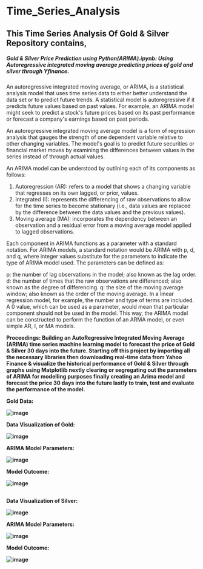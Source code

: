 # Time_Series_Analysis

## This Time Series Analysis Of Gold & Silver Repository contains,

##### Gold & Silver Price Prediction using Python(ARIMA).ipynb: Using Autoregressive integrated moving average predicting prices of gold and silver through Yfinance.

An autoregressive integrated moving average, or ARIMA, is a statistical analysis model that uses time series data to either better understand the data set or to predict future trends. 
A statistical model is autoregressive if it predicts future values based on past values. For example, an ARIMA model might seek to predict a stock's future prices based on its past performance or forecast a company's earnings based on past periods.

An autoregressive integrated moving average model is a form of regression analysis that gauges the strength of one dependent variable relative to other changing variables. The model's goal is to predict future securities or financial market moves by examining the differences between values in the series instead of through actual values.

An ARIMA model can be understood by outlining each of its components as follows:
1. Autoregression (AR): refers to a model that shows a changing variable that regresses on its own lagged, or prior, values.
2. Integrated (I): represents the differencing of raw observations to allow for the time series to become stationary (i.e., data values are replaced by the difference between the data values and the previous values).
3. Moving average (MA):  incorporates the dependency between an observation and a residual error from a moving average model applied to lagged observations.

Each component in ARIMA functions as a parameter with a standard notation. For ARIMA models, a standard notation would be ARIMA with p, d, and q, where integer values substitute for the parameters to indicate the type of ARIMA model used. The parameters can be defined as:

p: the number of lag observations in the model; also known as the lag order.
d: the number of times that the raw observations are differenced; also known as the degree of differencing.
q: the size of the moving average window; also known as the order of the moving average.
In a linear regression model, for example, the number and type of terms are included. A 0 value, which can be used as a parameter, would mean that particular component should not be used in the model. This way, the ARIMA model can be constructed to perform the function of an ARMA model, or even simple AR, I, or MA models.

<b>Proceedings:
Building an AutoRegressive Integrated Moving Average (ARIMA) time series machine learning model to forecast the price of Gold & Silver 30 days into the future. Starting off this project by importing all the necessary libraries then downloading real-time data from Yahoo Finance & visualize the historical performance of Gold & Silver through graphs using Matplotlib nextly clearing or segregating out the parameters of ARIMA for modelling purposes finally creating an Arima model and forecast the price 30 days into the future lastly to train, test and evaluate the performance of the model.

Gold Data:
  
  ![image](https://user-images.githubusercontent.com/86974424/171819356-b6871b14-c580-4580-81ef-ea6b1ae5a1bc.png)
  
Data Visualization of Gold:
  
  ![image](https://user-images.githubusercontent.com/86974424/171819416-1c515826-49cd-4949-8276-3cc394b22116.png)

ARIMA Model Parameters:
  
  ![image](https://user-images.githubusercontent.com/86974424/171819589-6cc2e4f9-2d0f-44b2-89fc-25cbfdbaaf93.png)

Model Outcome:
  
  ![image](https://user-images.githubusercontent.com/86974424/171819787-7a3283f4-fdb0-46ca-9d4a-50d4db4f827f.png)
##  
Data Visualization of Silver:
  
  ![image](https://user-images.githubusercontent.com/86974424/171819941-d8504d92-2206-4d7e-aaab-531e19f95366.png)

ARIMA Model Parameters:
  
  ![image](https://user-images.githubusercontent.com/86974424/171820014-8bac8ae0-a672-4001-b29c-057f0591a399.png)

Model Outcome:
  
  ![image](https://user-images.githubusercontent.com/86974424/171820101-39bbbacf-d4c3-4307-88f6-2f79967a899d.png)
